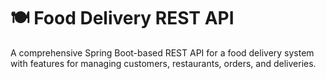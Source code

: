 # **🍽️ Food Delivery REST API**
A comprehensive Spring Boot-based REST API for a food delivery system with features for managing customers, restaurants, orders, and deliveries.
